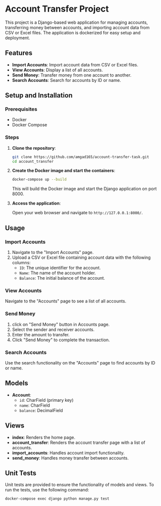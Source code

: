 # Account Transfer Project

This project is a Django-based web application for managing accounts, transferring money between accounts, and importing account data from CSV or Excel files. The application is dockerized for easy setup and deployment.

## Features

- **Import Accounts**: Import account data from CSV or Excel files.
- **View Accounts**: Display a list of all accounts.
- **Send Money**: Transfer money from one account to another.
- **Search Accounts**: Search for accounts by ID or name.

## Setup and Installation

### Prerequisites

- Docker
- Docker Compose

### Steps

1. **Clone the repository**:
    ```bash
    git clone https://github.com/amgad165/account-transfer-task.git
    cd account_transfer
    ```

2. **Create the Docker image and start the containers**:
    ```bash
    docker-compose up --build
    ```

    This will build the Docker image and start the Django application on port 8000.

3. **Access the application**:

    Open your web browser and navigate to `http://127.0.0.1:8000/`.

## Usage

### Import Accounts

1. Navigate to the "Import Accounts" page.
2. Upload a CSV or Excel file containing account data with the following columns:
    - `ID`: The unique identifier for the account.
    - `Name`: The name of the account holder.
    - `Balance`: The initial balance of the account.

### View Accounts

Navigate to the "Accounts" page to see a list of all accounts.

### Send Money

1. click on "Send Money" button in Accounts page.
2. Select the sender and receiver accounts.
3. Enter the amount to transfer.
4. Click "Send Money" to complete the transaction.

### Search Accounts

Use the search functionality on the "Accounts" page to find accounts by ID or name.


## Models

- **Account**:
  - `id`: CharField (primary key)
  - `name`: CharField
  - `balance`: DecimalField

## Views

- **index**: Renders the home page.
- **account_transfer**: Renders the account transfer page with a list of accounts.
- **import_accounts**: Handles account import functionality.
- **send_money**: Handles money transfer between accounts.

## Unit Tests

Unit tests are provided to ensure the functionality of models and views. To run the tests, use the following command:

```bash
docker-compose exec django python manage.py test   
